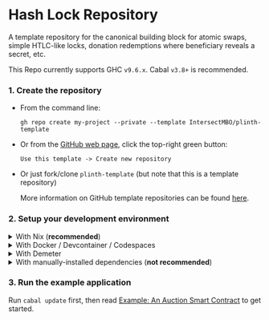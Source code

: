 # Hash Lock Repository 

A template repository for the canonical building block for atomic swaps, simple HTLC-like locks, donation redemptions where beneficiary reveals a secret, etc.

This Repo currently supports GHC `v9.6.x`. Cabal `v3.8+` is recommended.

### 1. Create the repository

- From the command line:

  ```
  gh repo create my-project --private --template IntersectMBO/plinth-template
  ```

- Or from the [GitHub web page](https://github.com/IntersectMBO/plinth-template), click the top-right green button:

  `Use this template -> Create new repository`

- Or just fork/clone `plinth-template` (but note that this is a template repository)

  More information on GitHub template repositories can be found [here](https://docs.github.com/en/repositories/creating-and-managing-repositories/creating-a-repository-from-a-template).

### 2. Setup your development environment

<details>
  <summary> With Nix (<b>recommended</b>) </summary>

  1. Follow [these instructions](https://github.com/input-output-hk/iogx/blob/main/doc/nix-setup-guide.md) to install and configure nix, <b>even if you already have it installed</b>.
     
  2. Then enter the shell using `nix develop`.

  > NOTE:  
  > The nix files inside this template follow the [`iogx` template](https://github.com/input-output-hk/iogx), but you can delete and replace them with your own. In that case, you might want to include the [`devx` flake](https://github.com/input-output-hk/devx/issues) in your flake inputs as a starting point to supply all the necessary dependencies, making sure to use one of the `-iog` flavors.

  > NOTE (for Windows users):<br>
  > Make sure to have [WSL2](https://learn.microsoft.com/en-us/windows/wsl/install#upgrade-version-from-wsl-1-to-wsl-2) and the [WSL](https://marketplace.visualstudio.com/items?itemName=ms-vscode-remote.remote-wsl) VSCode extension (if using VSCode) installed before the Nix setup.
</details>

<details>
  <summary> With Docker / Devcontainer / Codespaces </summary>
  
  - **Docker + Codespaces:** From the [GitHub web page](https://github.com/IntersectMBO/plinth-template), click the top-right green button:

    `Use this template -> Open in a codespace`

  - **Docker + Devcontainer:**
    1. Make sure to have [VSCode](https://code.visualstudio.com/) installed with the [Dev Containers](https://marketplace.visualstudio.com/items?itemName=ms-vscode-remote.remote-containers) extension.
    2. Open this project in VSCode and let it create a local codespace for you (See Dev Containers instructions, if needed).

  - **Stand-alone Docker:** Change the `/path/to/my-project` accordingly and run:

  ```
    docker run \
      -v /path/to/my-project:/workspaces/my-project \
      -it ghcr.io/input-output-hk/devx-devcontainer:x86_64-linux.ghc96-iog
  ```

  > NOTE:
  > You can modify your [`devcontainer.json`](./.devcontainer/devcontainer.json) file to customize the container (more info [here](https://github.com/input-output-hk/devx?tab=readme-ov-file#vscode-devcontainer--github-codespace-support)).

  > NOTE:  
  > When using this approach, you can ignore/delete/replace the Nix files entirely.

  > NOTE (for Windows users):<br>
  > It is recommended to install and run Docker on your native OS. If you want to run Docker Desktop inside a VM, read through [these notes](https://docs.docker.com/desktop/setup/vm-vdi/).
</details>

<details>
  <summary> With Demeter </summary>
  
  1. Create an account in [Demeter](https://demeter.run/).
  
  2. Follow [their instructions](https://docs.demeter.run/guides/getting-started) to setup a remote development environment.

  > IMPORTANT:  
  > Demeter uses its own infrastructure and packages. If something is not working correctly, please contact them before creating an issue.

  > NOTE:  
  > When using this approach, you can ignore/delete/replace the Nix files entirely.
</details>

<details>
  <summary> With manually-installed dependencies (<b>not recommended</b>) </summary>
  <br>
  
  Follow the instructions for [cardano-node](https://developers.cardano.org/docs/get-started/cardano-node/installing-cardano-node/) for a custom setup.

  > NOTE:  
  > When using this approach, you can ignore/delete/replace the Nix files entirely.
</details>

### 3. Run the example application

Run `cabal update` first, then read [Example: An Auction Smart Contract](https://plutus.cardano.intersectmbo.org/docs/category/example-an-auction-smart-contract) to get started.
